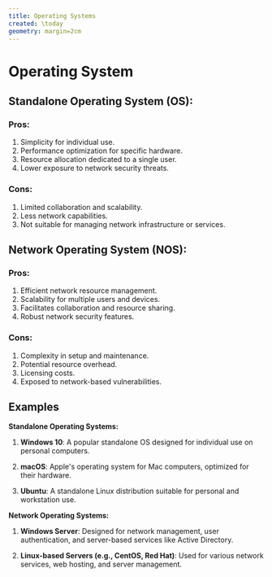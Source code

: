```yaml
---
title: Operating Systems
created: \today
geometry: margin=2cm
---
```

# Operating System

## Standalone Operating System (OS):

### Pros:
1. Simplicity for individual use.
2. Performance optimization for specific hardware.
3. Resource allocation dedicated to a single user.
4. Lower exposure to network security threats.

### Cons:
1. Limited collaboration and scalability.
2. Less network capabilities.
3. Not suitable for managing network infrastructure or services.

## Network Operating System (NOS):

### Pros:
1. Efficient network resource management.
2. Scalability for multiple users and devices.
3. Facilitates collaboration and resource sharing.
4. Robust network security features.

### Cons:
1. Complexity in setup and maintenance.
2. Potential resource overhead.
3. Licensing costs.
4. Exposed to network-based vulnerabilities.

## Examples
**Standalone Operating Systems:**

1. **Windows 10**: A popular standalone OS designed for individual use on personal computers.

2. **macOS**: Apple's operating system for Mac computers, optimized for their hardware.

3. **Ubuntu**: A standalone Linux distribution suitable for personal and workstation use.

**Network Operating Systems:**

1. **Windows Server**: Designed for network management, user authentication, and server-based services like Active Directory.

2. **Linux-based Servers (e.g., CentOS, Red Hat)**: Used for various network services, web hosting, and server management.
